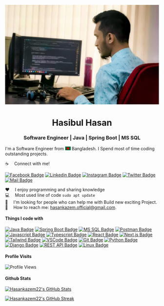 ![Github Banner](assets/github-banner.jpg)

<h1 align="center">Hasibul Hasan</h1>
<h3 align="center">Software Engineer | Java | Spring Boot | MS SQL</h3>

I'm a Software Engineer from <img src="assets/bangladesh.png" width="18"/> Bangladesh. I Spend most of time coding outstanding projects.

:coffee: &emsp;Connect with me!

[![Facebook Badge](https://img.shields.io/badge/Facebook-1877F2?style=for-the-badge&logo=facebook&logoColor=white)](https://facebook.com/hasankazem22) [![Linkedin Badge](https://img.shields.io/badge/LinkedIn-0077B5?style=for-the-badge&logo=linkedin&logoColor=white)](https://www.linkedin.com/in/hasankazem22/) [![Instagram Badge](https://img.shields.io/badge/Instagram-E4405F?style=for-the-badge&logo=instagram&logoColor=white)](https://instagram.com/hasankazem22) [![Twitter Badge](https://img.shields.io/badge/Twitter-1DA1F2?style=for-the-badge&logo=twitter&logoColor=white)](https://twitter.com/hasankazem22) [![Mail Badge](https://img.shields.io/badge/Gmail-D14836?style=for-the-badge&logo=gmail&logoColor=white)](mailto:hasankazem.official@gmail.com)

:hearts: &emsp;I enjoy programming and sharing knowledge <br/>
:computer: &emsp;Most used line of code `sudo apt update` <br/>
🤔 &emsp;I'm looking for people who can help me with Build new exciting Project.<br/>
:e-mail: &emsp;How to reach me: hasankazem.official@gmail.com.<br/>

#### Things I code with

[![Java Badge](https://img.shields.io/badge/Java-ED8B00?style=for-the-badge&logo=java&logoColor=white)](#) [![Spring Boot Badge](https://img.shields.io/badge/Spring%20Boot-6DB33F?style=for-the-badge&logo=spring-boot&logoColor=white)](#) [![MS SQL Badge](https://img.shields.io/badge/Microsoft%20SQL%20Server-CC2927?style=for-the-badge&logo=microsoft-sql-server&logoColor=white)](#) [![Postman Badge](https://img.shields.io/badge/Postman-FF6C37?style=for-the-badge&logo=postman&logoColor=white)](#) [![Javascript Badge](https://img.shields.io/badge/-Javascript-F0DB4F?style=for-the-badge&labelColor=black&logo=javascript&logoColor=F0DB4F)](#) [![Typescript Badge](https://img.shields.io/badge/-Typescript-007acc?style=for-the-badge&labelColor=black&logo=typescript&logoColor=007acc)](#) [![React Badge](https://img.shields.io/badge/-React-61DBFB?style=for-the-badge&labelColor=black&logo=react&logoColor=61DBFB)](#) [![Next.js Badge](https://img.shields.io/badge/next.js-000000?style=for-the-badge&logo=nextdotjs&logoColor=white)](#) [![Tailwind Badge](https://img.shields.io/badge/Tailwind%20CSS-092749?style=for-the-badge&logo=tailwindcss&logoColor=06B6D4&labelColor=000000)](#) [![VSCode Badge](https://img.shields.io/badge/Visual_Studio-5C2D91?style=for-the-badge&logo=visual%20studio&logoColor=white)](#) [![Git Badge](https://img.shields.io/badge/Git-F05032?style=for-the-badge&logo=git&logoColor=white)](#) [![Python Badge](https://img.shields.io/badge/Python-3776AB?style=for-the-badge&logo=python&logoColor=white)](#) [![Django Badge](https://img.shields.io/badge/Django-092E20?style=for-the-badge&logo=django&logoColor=white)](#) [![REST API Badge](https://img.shields.io/badge/REST%20API-FF6C37?style=for-the-badge&logo=restful&logoColor=white)](#) [![Linux Badge](https://img.shields.io/badge/Linux-FCC624?style=for-the-badge&logo=linux&logoColor=black)](#) 

#### Profile Visits

![Profile Views](https://komarev.com/ghpvc/?username=hasankazem22&color=blue&style=for-the-badge)

#### Github Stats

[![Hasankazem22's GitHub Stats](https://github-readme-stats.vercel.app/api?username=hasankazem22&count_private=true&theme=tokyonight&hide=contribs,prs)](#)

[![Hasankazem22's GitHub Streak](https://github-readme-streak-stats.herokuapp.com/?user=hasankazem22&theme=tokyonight)](#)
